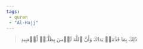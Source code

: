 ```yaml
---
tags: 
 - quran 
 - "Al-Hajj"
---
```


> ذَٰلِكَ بِمَا قَدَّمَتۡ يَدَاكَ وَأَنَّ ٱللَّهَ لَيۡسَ بِظَلَّـٰمٖ لِّلۡعَبِيدِ
